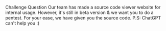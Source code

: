Challenge Question
Our team has made a source code viewer website for internal usage. However, it's still in beta version & we want you to do a pentest. For your ease, we have given you the source code. P.S: ChatGPT can't help you :)
